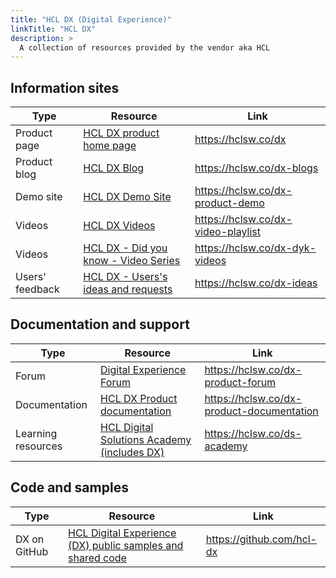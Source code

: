 ```yaml
---
title: "HCL DX (Digital Experience)"
linkTitle: "HCL DX"
description: >
  A collection of resources provided by the vendor aka HCL
---
```


## Information sites
| Type | Resource      | Link         |
|------|---------------|-----------------|
| Product page | <a href="https://hclsw.co/dx" target="_blank" >HCL DX product home page</a> | https://hclsw.co/dx | 
| Product blog | <a href="https://hclsw.co/dx-blogs" target="_blank" >HCL DX Blog</a> | https://hclsw.co/dx-blogs | 
| Demo site | <a href="https://hclsw.co/dx-product-demo" target="_blank" >HCL DX Demo Site</a> | https://hclsw.co/dx-product-demo |
| Videos | <a href="https://hclsw.co/dx-video-playlist" target="_blank" >HCL DX Videos</a> | https://hclsw.co/dx-video-playlist |
| Videos | <a href="https://hclsw.co/dx-dyk-videos" target="_blank" >HCL DX - Did you know - Video Series</a> | https://hclsw.co/dx-dyk-videos |
| Users' feedback | <a href="https://hclsw.co/dx-ideas" target="_blank" >HCL DX - Users's ideas and requests</a> | https://hclsw.co/dx-ideas |

## Documentation and support

| Type | Resource      | Link         |
|------|---------------|-----------------|
| Forum |  <a href="https://hclsw.co/dx-product-forum" target="_blank" >Digital Experience Forum</a> | https://hclsw.co/dx-product-forum |
| Documentation | <a href="https://hclsw.co/dx-product-documentation" target="_blank" >HCL DX Product documentation</a> | https://hclsw.co/dx-product-documentation |
| Learning resources | <a href="https://hclsw.co/ds-academy" target="_blank" >HCL Digital Solutions Academy (includes DX)</a> | https://hclsw.co/ds-academy  |

## Code and samples

| Type | Resource      | Link         |
|------|---------------|-----------------|
| DX on GitHub |  <a href="https://github.com/hcl-dx" target="_blank" >HCL Digital Experience (DX) public samples and shared code</a> | https://github.com/hcl-dx
